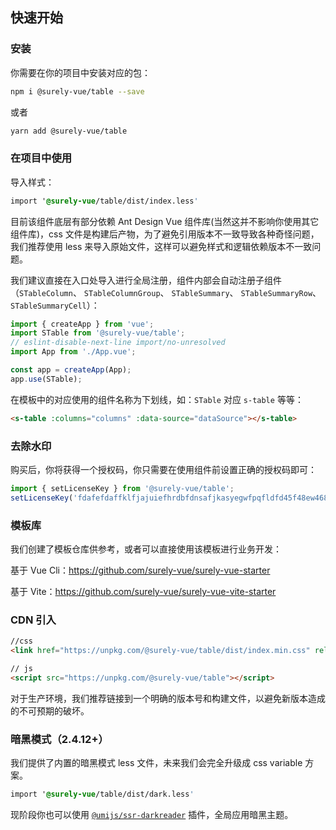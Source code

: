 ## 快速开始

### 安装

你需要在你的项目中安装对应的包：

```bash
npm i @surely-vue/table --save
```

或者

```bash
yarn add @surely-vue/table
```

### 在项目中使用

导入样式：

```css
import '@surely-vue/table/dist/index.less'
```

目前该组件底层有部分依赖 Ant Design Vue 组件库(当然这并不影响你使用其它组件库)，css 文件是构建后产物，为了避免引用版本不一致导致各种奇怪问题，我们推荐使用 less 来导入原始文件，这样可以避免样式和逻辑依赖版本不一致问题。

我们建议直接在入口处导入进行全局注册，组件内部会自动注册子组件（`STableColumn`、 `STableColumnGroup`、 `STableSummary`、 `STableSummaryRow`、 `STableSummaryCell`）：

```js
import { createApp } from 'vue';
import STable from '@surely-vue/table';
// eslint-disable-next-line import/no-unresolved
import App from './App.vue';

const app = createApp(App);
app.use(STable);
```

在模板中的对应使用的组件名称为下划线，如：`STable` 对应 `s-table` 等等：

```html
<s-table :columns="columns" :data-source="dataSource"></s-table>
```

### 去除水印

购买后，你将获得一个授权码，你只需要在使用组件前设置正确的授权码即可：

```js
import { setLicenseKey } from '@surely-vue/table';
setLicenseKey('fdafefdaffklfjajuiefhrdbfdnsafjkasyegwfpqfldfd45f48ew468fr5ds');
```

### 模板库

我们创建了模板仓库供参考，或者可以直接使用该模板进行业务开发：

基于 Vue Cli：https://github.com/surely-vue/surely-vue-starter

基于 Vite：https://github.com/surely-vue/surely-vue-vite-starter

### CDN 引入

```html
//css
<link href="https://unpkg.com/@surely-vue/table/dist/index.min.css" rel="stylesheet" />

// js
<script src="https://unpkg.com/@surely-vue/table"></script>
```

对于生产环境，我们推荐链接到一个明确的版本号和构建文件，以避免新版本造成的不可预期的破坏。

### 暗黑模式（2.4.12+）

我们提供了内置的暗黑模式 less 文件，未来我们会完全升级成 css variable 方案。

```css
import '@surely-vue/table/dist/dark.less'
```

现阶段你也可以使用 [`@umijs/ssr-darkreader`](https://github.com/chenshuai2144/darkreader) 插件，全局应用暗黑主题。
